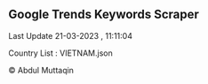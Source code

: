 

## Google Trends Keywords Scraper 
 
Last Update 21-03-2023 , 11:11:04

Country List :
VIETNAM.json



© Abdul Muttaqin 
